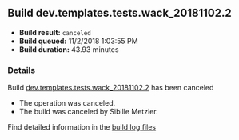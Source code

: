 ## Build dev.templates.tests.wack_20181102.2
- **Build result:** `canceled`
- **Build queued:** 11/2/2018 1:03:55 PM
- **Build duration:** 43.93 minutes
### Details
Build [dev.templates.tests.wack_20181102.2](https://winappstudio.visualstudio.com/web/build.aspx?pcguid=a4ef43be-68ce-4195-a619-079b4d9834c2&builduri=vstfs%3a%2f%2f%2fBuild%2fBuild%2f26514) has been canceled

+ The operation was canceled.
+ The build was canceled by Sibille Metzler.

Find detailed information in the [build log files](https://uwpctdiags.blob.core.windows.net/buildlogs/dev.templates.tests.wack_20181102.2_logs.zip)
